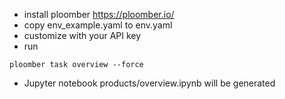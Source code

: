 
- install ploomber https://ploomber.io/
- copy  env_example.yaml to env.yaml
- customize  with your API key
- run 

```
ploomber task overview --force
```

- Jupyter notebook products/overview.ipynb will be generated
